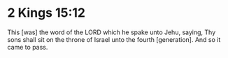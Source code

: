 # 2 Kings 15:12

This [was] the word of the LORD which he spake unto Jehu, saying, Thy sons shall sit on the throne of Israel unto the fourth [generation]. And so it came to pass.